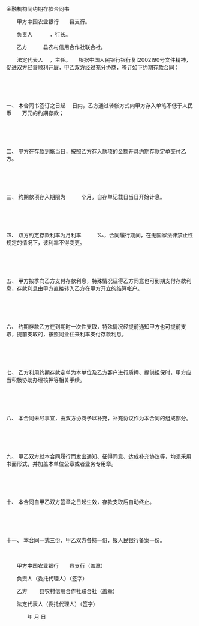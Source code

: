 



金融机构间约期存款合同书



 

　　甲方中国农业银行　　县支行。

　　负责人　　　 ，行长。

　　乙方　　　县农村信用合作社联合社。

　　法定代表人　 ，主任。　　根据中国人民银行银行复[2002]90号文件精神，促进双方经营顺利开展，甲乙双方经过充分协商，签订如下约期存款合同：

　　

　　

一、
本合同书签订之日起　 日内，乙方通过转帐方式向甲方存入单笔不低于人民币　　万元的约期存款；

　　

　　

二、
甲方在存款到帐当日，按照乙方存入款项的金额开具约期存款定单交付乙方。

　　

　　

三、
约期款项存入期限为　　　个月，自存单记载日当日开始计息。

　　

　　

四、
双方约定存款利率为月利率　　　‰，合同履行期间，在无国家法律禁止性规定的情况下，该利率不得变更。

　　

　　

五、
甲方按季向乙方支付存款利息，特殊情况征得乙方同意也可到期支付存款利息，存款利息由甲方直接转入乙方在甲方开立的结算帐户。

　　

　　

六、
约期存款乙方在到期时一次性支取，特殊情况经提前通知甲方也可提前支取，提前支取的，按照同业往来利率支付存款利息。

　　

　　

七、
乙方利用约期存款定单为本单位及乙方客户进行质押、提供担保时，甲方应当积极协助办理核押等相关手续。

　　

　　

八、
本合同未尽事宜，由双方协商予以补充，补充协议作为本合同的组成部分。

　　

　　

九、
甲乙双方就本合同履行而发出通知、征得同意、达成补充协议等，均须采用书面形式，并加盖本单位公章或者业务专用章。

　　

　　

十、
本合同自甲乙双方签章之日起生效，存款支取后自动终止。

　　

　　

十一、
本合同一式三份，甲乙双方各持一份，报人民银行备案一份。　

　　　

　　甲方中国农业银行　　县支行（盖章）

　　负责人（委托代理人）（签字）　　

　　乙方　　 县农村信用合作社联合社（盖章）

　　法定代表人（委托代理人）（签字）

　　　　年 月 日